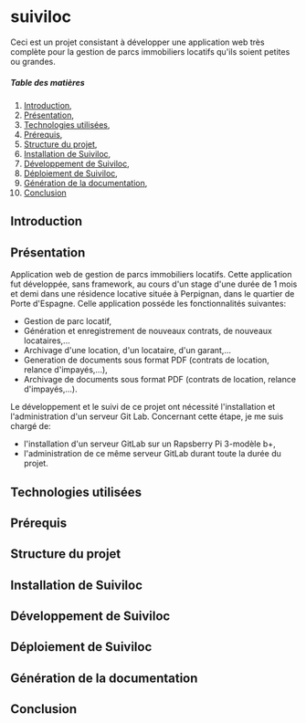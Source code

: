 # suiviloc

Ceci est un projet consistant à développer une application web très complète pour la gestion de parcs immobiliers locatifs qu'ils soient petites ou grandes.

##### Table des matières

1. [Introduction](#introduction),
2. [Présentation](#presentation),
3. [Technologies utilisées](#technologies_utilisees),
4. [Prérequis](#prerequis),
5. [Structure du projet](#structure_du_projet),
6. [Installation de Suiviloc](#installation_de_suiviloc),
7. [Développement de Suiviloc](#developpement_de_suiviloc),
8. [Déploiement de Suiviloc](#deploiement_de_suiviloc),
9. [Génération de la documentation](#generation_de_la_documentation),
10. [Conclusion](#conclusion)

<a name="introduction"></a>
## Introduction

<a name="presentation"></a>
## Présentation

Application web de gestion de parcs immobiliers locatifs.
Cette application fut développée, sans framework, au cours d'un stage d'une durée de 1 mois et demi dans une résidence locative située à Perpignan, dans le quartier de Porte d'Espagne.
Celle application posséde les fonctionnalités suivantes:

* Gestion de parc locatif,
* Génération et enregistrement de nouveaux contrats, de nouveaux locataires,...
* Archivage d'une location, d'un locataire, d'un garant,...
* Generation de documents sous format PDF (contrats de location, relance d'impayés,...),
* Archivage de documents sous format PDF (contrats de location, relance d'impayés,...).

Le développement et le suivi de ce projet ont nécessité l'installation et l'administration d'un serveur Git Lab.
Concernant cette étape, je me suis chargé de:

* l'installation d'un serveur GitLab sur un Rapsberry Pi 3-modèle b+,
* l'administration de ce même serveur GitLab durant toute la durée du projet.

<a name="technologies_utilisees"></a>
## Technologies utilisées

<a name="prerequis"></a>
## Prérequis

<a name="structure_du_projet"></a>
## Structure du projet

<a name="installation_de_suiviloc"></a>
## Installation de Suiviloc

<a name="developpement_de_suiviloc"></a>
## Développement de Suiviloc

<a name="deploiement_de_suiviloc"></a>
## Déploiement de Suiviloc

<a name="generation_de_la_documentation"></a>
## Génération de la documentation

<a name="conclusion"></a>
## Conclusion
